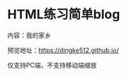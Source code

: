<h1>
HTML练习简单blog 
</h1>



<p>内容：我的家乡</p>

预览地址：<a href="https://dingke512.github.io/">https://dingke512.github.io/</a>

<p>仅支持PC端，不支持移动端缩放</p>